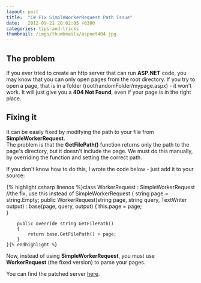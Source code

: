 ```yaml
---
layout: post
title:  "C# Fix SimpleWorkerRequest Path Issue"
date:   2012-09-21 20:02:05 +0300
categories: tips-and-tricks
thumbnail: /imgs/thumbnails/aspnet404.jpg
---
```


## The problem

If you ever tried to create an http server that can run **ASP.NET** code, you may know that you can only open pages from the root directory. If you try to open a page, that is in a folder (root/randomFolder/mypage.aspx) - it won't work. It will just give you a **404 Not Found**, even if your page is in the right place.

## Fixing it

It can be easily fixed by modifying the path to your file from **SimpleWorkerRequest**.  
The problem is that the **GetFilePath()** function returns only the path to the page's directory, but it doesn't include the page. We must do this manually, by overriding the function and setting the correct path.

If you don't know how to do this, I wrote the code below - just add it to your source:

{% highlight csharp linenos %}class WorkerRequest : SimpleWorkerRequest   //the fix, use this instead of SimpleWorkerRequest
    {
        string page = string.Empty;
        public WorkerRequest(string page, string query, TextWriter output) : base(page, query, output)
        {
            this.page = page;   
        }

        public override string GetFilePath()
        {
            return base.GetFilePath() + page;
        }
    }{% endhighlight %}

Now, instead of using **SimpleWorkerRequest**, you must use **WorkerRequest** (the fixed version) to parse your pages.

You can find the patched server [here](http://www.codingvision.net/networking/c-http-server-with-aspnet/).